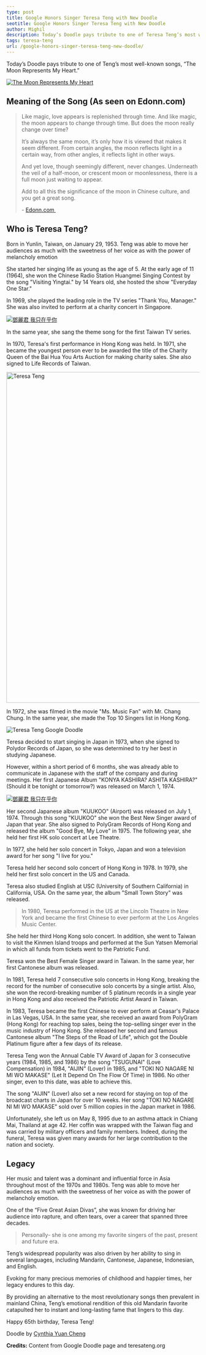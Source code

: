 ```yaml
---
type: post
title: Google Honors Singer Teresa Teng with New Doodle
seotitle: Google Honors Singer Teresa Teng with New Doodle
author: Mighil
description: Today’s Doodle pays tribute to one of Teresa Teng’s most well-known songs, "The Moon Represents My Heart." Doodle by Cynthia Yuan Cheng.
tags: teresa-teng
url: /google-honors-singer-teresa-teng-new-doodle/
---
```

Today’s Doodle pays tribute to one of Teng’s most well-known songs, “The Moon Represents My Heart.”

[![The Moon Represents My Heart](https://img.youtube.com/vi/RtGKEMCzCD4/0.jpg)](https://www.youtube.com/watch?v=RtGKEMCzCD4)

<h2>Meaning of the Song (As seen on Edonn.com)</h2>

> Like magic, love appears is replenished through time. And like magic, the moon appears to change through time. But does the moon really change over time?
>
> It’s always the same moon, it’s only how it is viewed that makes it seem different. From certain angles, the moon reflects light in a certain way, from other angles, it reflects light in other ways.
>
> And yet love, though seemingly different, never changes. Underneath the veil of a half-moon, or crescent moon or moonlessness, there is a full moon just waiting to appear.
>
> Add to all this the significance of the moon in Chinese culture, and you get a great song.
>
> \- <a href="https://edonn.com/2003/09/18/moon-represents-my-heart/">Edonn.com </a>

<h2>Who is Teresa Teng?</h2>

Born in Yunlin, Taiwan, on January 29, 1953. Teng was able to move her audiences as much with the sweetness of her voice as with the power of melancholy emotion

She started her singing life as young as the age of 5. At the early age of 11 (1964), she won the Chinese Radio Station Huangmei Singing Contest by the song "Visiting Yingtai." by 14 Years old, she hosted the show "Everyday One Star."

In 1969, she played the leading role in the TV series "Thank You, Manager." She was also invited to perform at a charity concert in Singapore.

[![鄧麗君 我只在乎你](https://img.youtube.com/vi/k5gE_8z_xKM/0.jpg)](https://www.youtube.com/watch?v=k5gE_8z_xKM)

In the same year, she sang the theme song for the first Taiwan TV series.

In 1970, Teresa's first performance in Hong Kong was held. In 1971, she became the youngest person ever to be awarded the title of the Charity Queen of the Bai Hua You Arts Auction for making charity sales. She also signed to Life Records of Taiwan.

<img class="size-full aligncenter" src="https://www.synotrip.com/sites/default/files/imagecache/node_view/richard_lee/2bbe08a2da7d7eb346106402.jpg" alt="Teresa Teng" width="700" height="861" />

In 1972, she was filmed in the movie "Ms. Music Fan" with Mr. Chang Chung. In the same year, she made the Top 10 Singers list in Hong Kong.

<img class="alignnone size-full wp-image-1584" src="https://mighil.com/wp-content/uploads/2018/01/teresa-tengs-65th-birthday.jpg" alt="Teresa Teng Google Doodle" width="auto" />

Teresa decided to start singing in Japan in 1973, when she signed to Polydor Records of Japan, so she was determined to try her best in studying Japanese.

However, within a short period of 6 months, she was already able to communicate in Japanese with the staff of the company and during meetings. Her first Japanese Album "KONYA KASHIRA? ASHITA KASHIRA?" (Should it be tonight or tomorrow?) was released on March 1, 1974.

[![鄧麗君 我只在乎你](https://img.youtube.com/vi/4vzmTa2y4Bs/0.jpg)](https://www.youtube.com/watch?v=4vzmTa2y4Bs)

Her second Japanese album "KUUKOO" (Airport) was released on July 1, 1974. Through this song "KUUKOO" she won the Best New Singer award of Japan that year. She also signed to PolyGram Records of Hong Kong and released the album "Good Bye, My Love" in 1975. The following year, she held her first HK solo concert at Lee Theatre.

In 1977, she held her solo concert in Tokyo, Japan and won a television award for her song "I live for you."

Teresa held her second solo concert of Hong Kong in 1978. In 1979, she held her first solo concert in the US and Canada.

Teresa also studied English at USC (University of Southern California) in California, USA. On the same year, the album "Small Town Story" was released.

<blockquote>In 1980, Teresa performed in the US at the Lincoln Theatre in New York and became the first Chinese to ever perform at the Los Angeles Music Center.</blockquote>

She held her third Hong Kong solo concert. In addition, she went to Taiwan to visit the Kinmen Island troops and performed at the Sun Yatsen Memorial in which all funds from tickets went to the Patriotic Fund.

Teresa won the Best Female Singer award in Taiwan. In the same year, her first Cantonese album was released.

In 1981, Teresa held 7 consecutive solo concerts in Hong Kong, breaking the record for the number of consecutive solo concerts by a single artist. Also, she won the record-breaking number of 5 platinum records in a single year in Hong Kong and also received the Patriotic Artist Award in Taiwan.

In 1983, Teresa became the first Chinese to ever perform at Ceasar's Palace in Las Vegas, USA. In the same year, she received an award from PolyGram (Hong Kong) for reaching top sales, being the top-selling singer ever in the music industry of Hong Kong. She released her second and famous Cantonese album "The Steps of the Road of Life", which got the Double Platinum figure after a few days of its release.

Teresa Teng won the Annual Cable TV Award of Japan for 3 consecutive years (1984, 1985, and 1986) by the song "TSUGUNAI" (Love Compensation) in 1984, "AIJIN" (Lover) in 1985, and "TOKI NO NAGARE NI MI WO MAKASE" (Let It Depend On The Flow Of Time) in 1986. No other singer, even to this date, was able to achieve this.

The song "AIJIN" (Lover) also set a new record for staying on top of the broadcast charts in Japan for over 10 weeks. Her song "TOKI NO NAGARE NI MI WO MAKASE" sold over 5 million copies in the Japan market in 1986.

Unfortunately, she left us on May 8, 1995 due to an asthma attack in Chiang Mai, Thailand at age 42. Her coffin was wrapped with the Taiwan flag and was carried by military officers and family members. Indeed, during the funeral, Teresa was given many awards for her large contribution to the nation and society.

<h2>Legacy</h2>

Her music and talent was a dominant and influential force in Asia throughout most of the 1970s and 1980s. Teng was able to move her audiences as much with the sweetness of her voice as with the power of melancholy emotion.

One of the “Five Great Asian Divas”, she was known for driving her audience into rapture, and often tears, over a career that spanned three decades.

<blockquote>Personally- she is one among my favorite singers of the past, present and future era.</blockquote>

Teng’s widespread popularity was also driven by her ability to sing in several languages, including Mandarin, Cantonese, Japanese, Indonesian, and English.

Evoking for many precious memories of childhood and happier times, her legacy endures to this day.

By providing an alternative to the most revolutionary songs then prevalent in mainland China, Teng’s emotional rendition of this old Mandarin favorite catapulted her to instant and long-lasting fame that lingers to this day.

Happy 65th birthday, Teresa Teng!

Doodle by <a href="https://goo.gl/LdC2oP">Cynthia Yuan Cheng</a>

<strong>Credits:</strong> Content from Google Doodle page and teresateng.org
